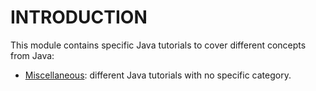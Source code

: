 # INTRODUCTION

This module contains specific Java tutorials to cover different concepts from Java:
- [Miscellaneous](https://github.com/ManuMyGit/CodingTutorials/tree/main/java/misc): different Java tutorials with no specific category.